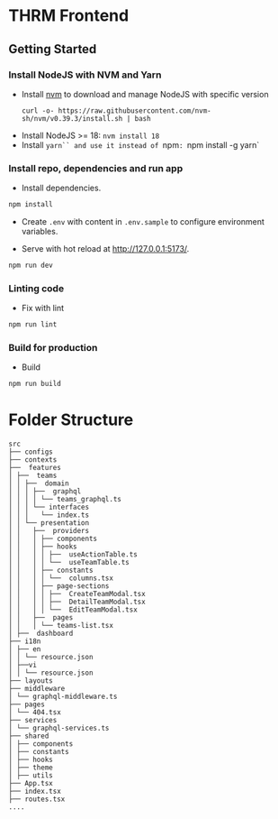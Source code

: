 # THRM Frontend

## Getting Started

### Install NodeJS with NVM and Yarn
- Install [nvm](https://github.com/nvm-sh/nvm) to download and manage NodeJS with specific version
  ```shell
  curl -o- https://raw.githubusercontent.com/nvm-sh/nvm/v0.39.3/install.sh | bash
  ```
- Install NodeJS >= 18: `nvm install 18`
- Install `yarn`` and use it instead of `npm`: `npm install -g yarn`
### Install repo, dependencies and run app

- Install dependencies.

```bash
npm install
```

- Create `.env` with content in `.env.sample` to configure environment variables.

- Serve with hot reload at <http://127.0.0.1:5173/>.

```bash
npm run dev
```

### Linting code
- Fix with lint
```bash
npm run lint
```

### Build for production

- Build
```bash
npm run build
```


# Folder Structure

```
src
├── configs
├── contexts
├──  features
│ ├──  teams
│ │ ├──  domain
│ │ │ ├──  graphql
│ │ │ │ └── teams_graphql.ts
│ │ │ └── interfaces
│ │ │   └── index.ts
│ │ └── presentation
│ │   ├──  providers
│ │   │ ├── components
│ │   │ ├── hooks
│ │   │ │ ├──  useActionTable.ts
│ │   │ │ └──  useTeamTable.ts
│ │   │ ├── constants
│ │   │ │ └──  columns.tsx
│ │   │ ├── page-sections
│ │   │ │ ├──  CreateTeamModal.tsx
│ │   │ │ ├──  DetailTeamModal.tsx
│ │   │ │ └──  EditTeamModal.tsx
│ │   ├──  pages
│ │   │ └── teams-list.tsx
│ ├──  dashboard
├── i18n
│ ├── en
│ │ └── resource.json
│ ├──vi
│ │ └── resource.json
├── layouts
├── middleware
│ └── graphql-middleware.ts
├── pages
│ └── 404.tsx
├── services
│ └── graphql-services.ts
├── shared
│ ├── components
│ ├── constants
│ ├── hooks
│ ├── theme
│ ├── utils
├── App.tsx
├── index.tsx
├── routes.tsx
....
```

